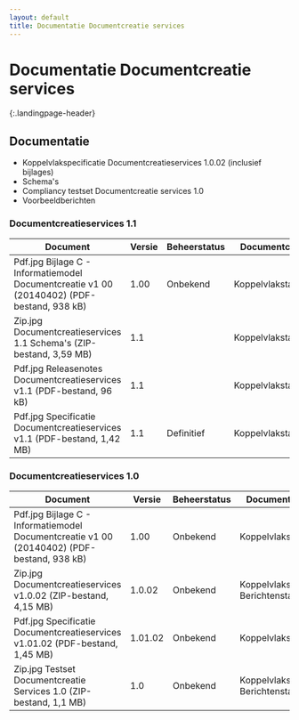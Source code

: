 ```yaml
---
layout: default
title: Documentatie Documentcreatie services
---
```

# Documentatie Documentcreatie services
{:.landingpage-header}

## Documentatie
* Koppelvlakspecificatie Documentcreatieservices 1.0.02 (inclusief bijlages)
* Schema's
* Compliancy testset Documentcreatie services 1.0
* Voorbeeldberichten

### Documentcreatieservices 1.1
| Document | Versie | Beheerstatus | Documentcategorie |
| --- | --- | --- | --- |
| Pdf.jpg Bijlage C - Informatiemodel Documentcreatie v1 00 (20140402) (PDF-bestand, 938 kB) | 1.00 | Onbekend | Koppelvlakstandaarden |
| Zip.jpg Documentcreatieservices 1.1 Schema's (ZIP-bestand, 3,59 MB) | 1.1	 |  | Koppelvlakstandaarden |
| Pdf.jpg Releasenotes Documentcreatieservices v1.1 (PDF-bestand, 96 kB) | 1.1 |  | Koppelvlakstandaarden |	
| Pdf.jpg Specificatie Documentcreatieservices v1.1 (PDF-bestand, 1,42 MB) | 1.1 | Definitief | Koppelvlakstandaarden |	

### Documentcreatieservices 1.0
| Document | Versie | Beheerstatus | Documentcategorie |
| --- | --- | --- | --- |
| Pdf.jpg Bijlage C - Informatiemodel Documentcreatie v1 00 (20140402) (PDF-bestand, 938 kB) | 1.00 | Onbekend | Koppelvlakstandaarden |	
| Zip.jpg Documentcreatieservices v1.0.02 (ZIP-bestand, 4,15 MB) | 1.0.02 | Onbekend | Koppelvlakstandaarden<br/>Berichtenstandaarden |	
| Pdf.jpg Specificatie Documentcreatieservices v1.01.02 (PDF-bestand, 1,45 MB) | 1.01.02 | Onbekend | Koppelvlakstandaarden |
| Zip.jpg Testset Documentcreatie Services 1.0 (ZIP-bestand, 1,1 MB) | 1.0 | Onbekend | Koppelvlakstandaarden<br/>Berichtenstandaarden |	

